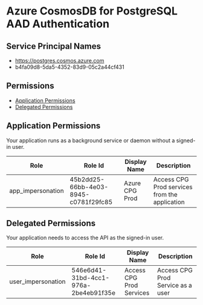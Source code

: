 # Azure CosmosDB for PostgreSQL AAD Authentication
## Service Principal Names
- https://postgres.cosmos.azure.com
- b4fa09d8-5da5-4352-83d9-05c2a44cf431

 ## Permissions
- [Application Permissions](#application-permissions)
- [Delegated Permissions](#delegated-permissions)

## Application Permissions
Your application runs as a background service or daemon without a signed-in user.

| Role | Role Id | Display Name | Description |
|---|---|---|---|
| app_impersonation | 45b2dd25-66bb-4e03-8945-c0781f29fc85 | Azure CPG Prod | Access CPG Prod services from the application |

## Delegated Permissions
Your application needs to access the API as the signed-in user. 

| Role | Role Id | Display Name | Description |
|---|---|---|---|
| user_impersonation | 546e6d41-31bd-4cc1-976a-2be4eb91f35e | Access CPG Prod Services | Access CPG Prod Service as a user |


